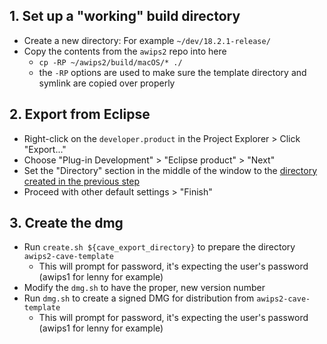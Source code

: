 ## 1. Set up a "working" build directory

- Create a new directory: For example `~/dev/18.2.1-release/`
- Copy the contents from the `awips2` repo into here
   - `cp -RP ~/awips2/build/macOS/* ./`
   - the `-RP` options are used to make sure the template directory and symlink are copied over properly

## 2. Export from Eclipse

- Right-click on the `developer.product` in the Project Explorer > Click "Export..."
- Choose "Plug-in Development" > "Eclipse product" > "Next"
- Set the "Directory" section in the middle of the window to the [directory created in the previous step](#1-set-up-a-working-build-directory)
- Proceed with other default settings > "Finish"

## 3. Create the dmg

- Run `create.sh ${cave_export_directory}` to prepare the directory `awips2-cave-template`
    - This will prompt for password, it's expecting the user's password (awips1 for lenny for example)
- Modify the `dmg.sh` to have the proper, new version number
- Run `dmg.sh` to create a signed DMG for distribution from `awips2-cave-template`
    - This will prompt for password, it's expecting the user's password (awips1 for lenny for example)
